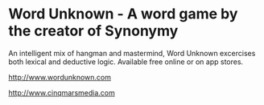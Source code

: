 # Word Unknown - A word game by the creator of Synonymy

An intelligent mix of hangman and mastermind, Word Unknown excercises both lexical and deductive logic. Available free online or on app stores. 

http://www.wordunknown.com

http://www.cinqmarsmedia.com 


